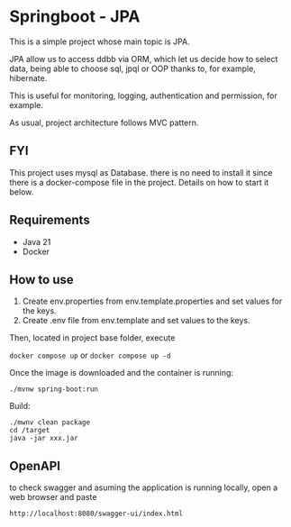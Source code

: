 # Springboot - JPA

This is a simple project whose main topic is JPA.

JPA allow us to access ddbb via ORM, which let us decide how to select data, being able to choose sql, jpql or OOP thanks to, for example, hibernate.

This is useful for monitoring, logging, authentication and permission, for example.

As usual, project architecture follows MVC pattern.

## FYI

This project uses mysql as Database. there is no need to install it since there is a docker-compose file in the project. Details on how to start it below.

## Requirements

* Java 21
* Docker

## How to use

 1. Create env.properties from env.template.properties and set values for the keys.
 2. Create .env file from env.template and set values to the keys.

Then, located in project base folder, execute

`docker compose up` or `docker compose up -d`


Once the image is downloaded and the container is running:

`./mvnw spring-boot:run`
 

Build:

```
./mwnv clean package
cd /target
java -jar xxx.jar
```

## OpenAPI

to check swagger and asuming the application is running locally, open a web browser and paste

`http://localhost:8080/swagger-ui/index.html`